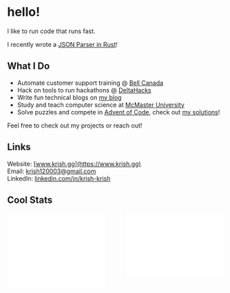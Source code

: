 # hello!

I like to run code that runs fast. 

I recently wrote a [JSON Parser in Rust](https://www.krish.gg/blog/json-parser-in-rust)!


## What I Do
- Automate customer support training @ [Bell Canada](https://www.linkedin.com/feed/update/urn:li:activity:7185751055345876992/)
- Hack on tools to run hackathons @ [DeltaHacks](https://deltahacks.com/)
- Write fun technical blogs on [my blog](https://www.krish.gg/blog)
- Study and teach computer science at [McMaster University](https://www.mcmaster.ca/)
- Solve puzzles and compete in [Advent of Code](https://adventofcode.com/), check out [my solutions](https://github.com/Krish120003/AdventOfCode)!

Feel free to check out my projects or reach out!

## Links
Website: [www.krish.gg](https://www.krish.gg)  
Email: [krish120003@gmail.com](mailto:krish120003@gmail.com)  
LinkedIn: [linkedin.com/in/krish-krish](https://www.linkedin.com/in/krish-krish/)

## Cool Stats 
<div>
<img alt="GitHub Metrics" src="/github-metrics.svg" align="left" width="45%"/>
<img alt="Commit Metrics" src="/metrics.plugin.isocalendar.fullyear.svg" align="right" width="45%"/>
</div>
